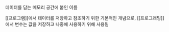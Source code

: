데이터를 담는 메모리 공간에 붙인 이름

[[프로그램]]에서 데이터를 저장하고 참조하기 위한 기본적인 개념으로,
[[프로그래밍]]에서 변수는 값을 저장하고 나중에 사용하기 위해 사용됨


